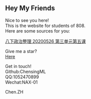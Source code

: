 ## Hey My Friends
Nice to see you here!  
This is the website for students of 808.  
Here are some sources for you:
  
  
[八下政治整理 20200526 第三单元第五课]()
  
  
Give me a star?  
[Here](https://github.com/ChensingML/ChenZH-808)
  
Get in touch!  
Github:ChensingML  
QQ:1052470899  
Wechat:NAX-01  
  
Chen.ZH